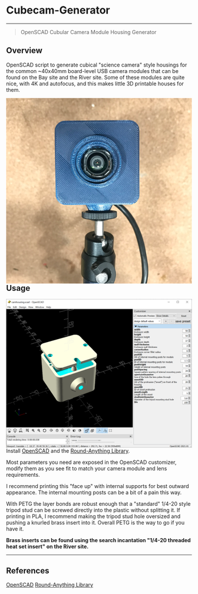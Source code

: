 # Cubecam-Generator

---
> OpenSCAD Cubular Camera Module Housing Generator

## Overview
OpenSCAD script to generate cubical "science camera" style housings for the common ~40x40mm board-level USB camera modules that can be found on the Bay site and the River site.
Some of these modules are quite nice, with 4K and autofocus, and this makes little 3D printable houses for them.

<img src="img/example.png" align="left">  


---
## Usage


<img src="img/screenshot.png" align="left">  


Install [OpenSCAD](https://openscad.org) and the [Round-Anything Library](https://github.com/Irev-Dev/Round-Anything).

Most parameters you need are exposed in the OpenSCAD customizer, modify them as you see fit to match your camera module and lens requirements.

I recommend printing this "face up" with internal supports for best outward appearance. The internal mounting posts can be a bit of a pain this way.

With PETG the layer bonds are robust enough that a "standard" 1/4-20 style tripod stud can be screwed directly into the plastic without splitting it. 
If printing in PLA, I recommend making the tripod stud hole oversized and pushing a knurled brass insert into it. Overall PETG is the way to go if you have it.

**Brass inserts can be found using the search incantation "1/4-20 threaded heat set insert" on the River site.**

---
## References
[OpenSCAD](https://openscad.org/)
[Round-Anything Library](https://github.com/Irev-Dev/Round-Anything)
